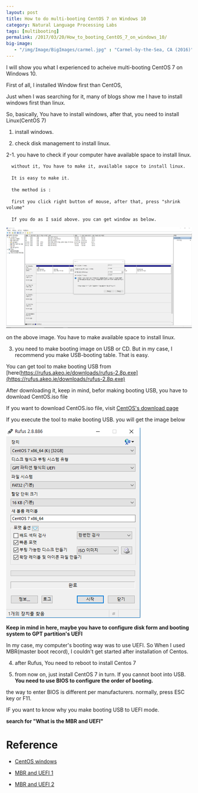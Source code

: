 ```yaml
---
layout: post
title: How to do multi-booting CentOS 7 on Windows 10 
category: Natural Language Processing Labs
tags: [multibooting]
permalink: /2017/03/20/How_to_booting_CentOS_7_on_windows_10/
big-image:
   - "/img/Image/BigImages/carmel.jpg" : "Carmel-by-the-Sea, CA (2016)"
---
```


I will show you what I experienced to acheive multi-booting CentOS 7 on Windows 10. 

First of all, I installed Window first than CentOS,

Just when I was searching for it, many of blogs show me I have to install windows first than linux. 

So, basically, You have to install windows, after that, you need to install Linux(CentOS 7)


1. install windows. 


2. check disk management to install linux. 

  2-1. you have to check if your computer have available space to install linux. 
  
      without it, You have to make it, available sapce to install linux. 
      
      It is easy to make it. 
      
      the method is : 
      
      first you click right button of mouse, after that, press "shrink volume"
      
      If you do as I said above. you can get window as below.
      
 ![](/img/Image/NaturalLanguageProcessing/NLPLabs/2017-03-20-How_to_booting_CentOS_7_on_windows_10/Shrink_volume.PNG)
 
   on the above image. You have to make available space to install linux. 
   
 
 3. you need to make booting image on USB or CD. But in my case, I recommend you make USB-booting table. That is easy. 
 
  
  You can get tool to make booting USB from [here(https://rufus.akeo.ie/downloads/rufus-2.8p.exe](https://rufus.akeo.ie/downloads/rufus-2.8p.exe)
  
  After downloading it, keep in mind, befor making booting USB, you have to download CentOS.iso file 
  
  If you want to download CentOS.iso file, visit [CentOS's download page](https://www.centos.org/download/)
  
  If you execute the tool to make booting USB. you will get the image below
  
  ![](/img/Image/NaturalLanguageProcessing/NLPLabs/2017-03-20-How_to_booting_CentOS_7_on_windows_10/booting_USB.PNG)
  
  **Keep in mind in here, maybe you have to configure disk form and booting system to GPT partition's UEFI**
  
  In my case, my computer's booting way was to use UEFI. So When I used MBR(master boot record), I couldn't get started after installation of Centos. 
  
 
 4. after Rufus,  You need to reboot to install Centos 7
 
 
 5. from now on, just install CentOS 7 in turn. If you cannot boot into USB. **You need to use BIOS to configure the order of booting.**
 
 the way to enter BIOS is different per manufacturers. normally, press ESC key or F11.
 
 
 IF you want to know why you make booting USB to UEFI mode. 
 
 
 **search for "What is the MBR and UEFI"**
  
  
# Reference 

 - [CentOS windows ](http://kde713.tistory.com/13)
    
 - [MBR and UEFI 1](http://cappleblog.co.kr/131)

 - [MBR and UEFI 2](http://blog.naver.com/PostView.nhn?blogId=leekh8412&logNo=100132406507)

